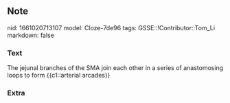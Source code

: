 ## Note
nid: 1661020713107
model: Cloze-7de96
tags: GSSE::!Contributor::Tom_Li
markdown: false

### Text
<div>
  The jejunal branches of the SMA join each other in a series of
  anastomosing loops to form {{c1::arterial arcades}}
</div>

### Extra

